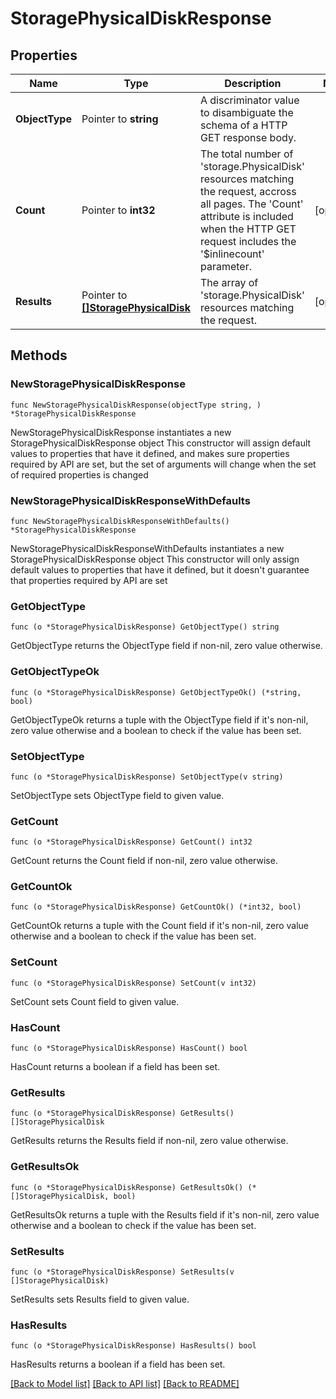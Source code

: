 # StoragePhysicalDiskResponse

## Properties

Name | Type | Description | Notes
------------ | ------------- | ------------- | -------------
**ObjectType** | Pointer to **string** | A discriminator value to disambiguate the schema of a HTTP GET response body. | 
**Count** | Pointer to **int32** | The total number of &#39;storage.PhysicalDisk&#39; resources matching the request, accross all pages. The &#39;Count&#39; attribute is included when the HTTP GET request includes the &#39;$inlinecount&#39; parameter. | [optional] 
**Results** | Pointer to [**[]StoragePhysicalDisk**](storage.PhysicalDisk.md) | The array of &#39;storage.PhysicalDisk&#39; resources matching the request. | [optional] 

## Methods

### NewStoragePhysicalDiskResponse

`func NewStoragePhysicalDiskResponse(objectType string, ) *StoragePhysicalDiskResponse`

NewStoragePhysicalDiskResponse instantiates a new StoragePhysicalDiskResponse object
This constructor will assign default values to properties that have it defined,
and makes sure properties required by API are set, but the set of arguments
will change when the set of required properties is changed

### NewStoragePhysicalDiskResponseWithDefaults

`func NewStoragePhysicalDiskResponseWithDefaults() *StoragePhysicalDiskResponse`

NewStoragePhysicalDiskResponseWithDefaults instantiates a new StoragePhysicalDiskResponse object
This constructor will only assign default values to properties that have it defined,
but it doesn't guarantee that properties required by API are set

### GetObjectType

`func (o *StoragePhysicalDiskResponse) GetObjectType() string`

GetObjectType returns the ObjectType field if non-nil, zero value otherwise.

### GetObjectTypeOk

`func (o *StoragePhysicalDiskResponse) GetObjectTypeOk() (*string, bool)`

GetObjectTypeOk returns a tuple with the ObjectType field if it's non-nil, zero value otherwise
and a boolean to check if the value has been set.

### SetObjectType

`func (o *StoragePhysicalDiskResponse) SetObjectType(v string)`

SetObjectType sets ObjectType field to given value.


### GetCount

`func (o *StoragePhysicalDiskResponse) GetCount() int32`

GetCount returns the Count field if non-nil, zero value otherwise.

### GetCountOk

`func (o *StoragePhysicalDiskResponse) GetCountOk() (*int32, bool)`

GetCountOk returns a tuple with the Count field if it's non-nil, zero value otherwise
and a boolean to check if the value has been set.

### SetCount

`func (o *StoragePhysicalDiskResponse) SetCount(v int32)`

SetCount sets Count field to given value.

### HasCount

`func (o *StoragePhysicalDiskResponse) HasCount() bool`

HasCount returns a boolean if a field has been set.

### GetResults

`func (o *StoragePhysicalDiskResponse) GetResults() []StoragePhysicalDisk`

GetResults returns the Results field if non-nil, zero value otherwise.

### GetResultsOk

`func (o *StoragePhysicalDiskResponse) GetResultsOk() (*[]StoragePhysicalDisk, bool)`

GetResultsOk returns a tuple with the Results field if it's non-nil, zero value otherwise
and a boolean to check if the value has been set.

### SetResults

`func (o *StoragePhysicalDiskResponse) SetResults(v []StoragePhysicalDisk)`

SetResults sets Results field to given value.

### HasResults

`func (o *StoragePhysicalDiskResponse) HasResults() bool`

HasResults returns a boolean if a field has been set.


[[Back to Model list]](../README.md#documentation-for-models) [[Back to API list]](../README.md#documentation-for-api-endpoints) [[Back to README]](../README.md)


